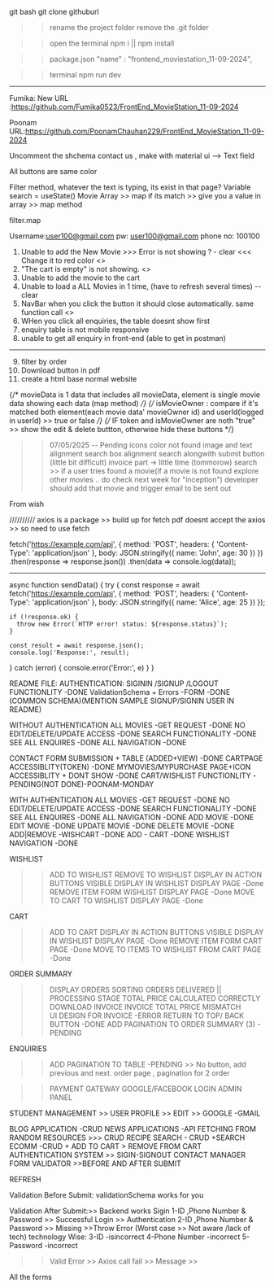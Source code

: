 git bash
git clone githuburl

>> rename the project folder
>> remove the .git folder

>>open the terminal
>>npm i || npm install

>>package.json
>>"name" : "frontend_moviestation_11-09-2024",

>>terminal
>>npm run dev
-------------------------------------------------------------------------
Fumika:
New URL :https://github.com/Fumika0523/FrontEnd_MovieStation_11-09-2024

Poonam 
URL:https://github.com/PoonamChauhan229/FrontEnd_MovieStation_11-09-2024

<!-- Add Movie -->
Uncomment the shchema
contact us , make with material ui --> Text field

All buttons are same color

<!-- Search Bar -->
Filter method, whatever the text is typing, its exist in that page?
Variable search = useState() 
Movie Array >> map
if its match >> give you a value in array >> map method

filter.map

Username:user100@gmail.com
pw: user100@gmail.com
phone no: 100100

<!-- ISSUE -->
1. Unable to add the New Movie >>> Error is not showing ? - clear <<< Change it to red color <<DONE>>
2. "The cart is empty" is not showing. <<DONE>>
3. Unable to add the movie to the cart 
4. Unable to load a ALL Movies in 1 time, (have to refresh several times) -- clear
5. NavBar when you click the button it should close automatically. same function call <<DONE>>
6. WHen you click all enquiries, the table doesnt show first
7. enquiry table is not mobile responsive
8. unable to get all enquiry in front-end (able to get in postman)

---
9. filter by order
10. Download button in pdf
11. create a html base normal website



{/* movieData is 1 data that includes all movieData,
    element is single movie data showing each data (map method) */}
    {/* isMovieOwner : compare if it's matched both element(each movie data' movieOwner id) and userId(logged in userId) >> true or false  */}
    {/* IF token and isMovieOwner are noth "true" >> show the edit & delete buttton, otherwise hide these buttons */}

>> 07/05/2025 -- Pending
icons color
not found image and text alignment
search box alignment 
search alongwith submit button (little bit difficult)
invoice part -> little time (tommorow)
search >> if a user tries found a movie(if a movie is not found explore other movies .. do check next week for "inception") 
>> developer should add that movie and trigger email to be sent out

From wish 

//////////
axios is a package >> build up for fetch
pdf doesnt accept the axios >> so need to use fetch

fetch('https://example.com/api', {
  method: 'POST',
  headers: {
    'Content-Type': 'application/json'
  },
  body: JSON.stringify({
    name: 'John',
    age: 30
  })
})
.then(response => response.json())
.then(data => console.log(data));


------------------------------------

async function sendData() {
  try {
    const response = await fetch('https://example.com/api', {
      method: 'POST',
      headers: {
        'Content-Type': 'application/json'
      },
      body: JSON.stringify({
        name: 'Alice',
        age: 25
      })
    });

    if (!response.ok) {
      throw new Error(`HTTP error! status: ${response.status}`);
    }

    const result = await response.json();
    console.log('Response:', result);
  } catch (error) {
    console.error('Error:', e)
    }
}



README FILE:
AUTHENTICATION:
SIGININ /SIGNUP /LOGOUT FUNCTIONLITY                    -DONE
ValidationSchema + Errors -FORM                         -DONE (COMMON SCHEMA)(MENTION SAMPLE SIGNUP/SIGNIN USER IN README)

WITHOUT AUTHENTICATION
ALL MOVIES -GET REQUEST                                  -DONE
NO EDIT/DELETE/UPDATE ACCESS                             -DONE
SEARCH FUNCTIONALITY                                     -DONE
SEE ALL ENQUIRES                                         -DONE
ALL NAVIGATION                                           -DONE

CONTACT FORM SUBMISSION + TABLE (ADDED+VIEW)             -DONE 
CARTPAGE ACCESSIBLITY(TOKEN)                             -DONE
MYMOVIES/MYPURCHASE   PAGE+ICON ACCESSIBLITY + DONT SHOW -DONE 
CART/WISHLIST FUNCTIONLITY                               -PENDING(NOT DONE)-POONAM-MONDAY

WITH AUTHENTICATION
ALL MOVIES -GET REQUEST                                 -DONE
NO EDIT/DELETE/UPDATE ACCESS                            -DONE
SEARCH FUNCTIONALITY                                    -DONE
SEE ALL ENQUIRES                                        -DONE
ALL NAVIGATION                                          -DONE
ADD MOVIE                                               -DONE
EDIT MOVIE                                              -DONE
UPDATE MOVIE                                            -DONE
DELETE MOVIE                                            -DONE
ADD|REMOVE -WISHCART                                    -DONE
ADD - CART                                              -DONE
WISHLIST NAVIGATION                                     -DONE

WISHLIST
  >>ADD TO WISHLIST
  >>REMOVE TO WISHLIST
  >>DISPLAY IN ACTION BUTTONS
  >>VISIBLE DISPLAY IN WISHLIST DISPLAY PAGE                -Done 
  >>REMOVE ITEM FORM WISHLIST DISPLAY   PAGE                -Done 
  >>MOVE TO CART TO WISHLIST DISPLAY    PAGE                -Done

CART
  >>ADD TO CART
  >>DISPLAY IN ACTION BUTTONS
  >>VISIBLE DISPLAY IN WISHLIST DISPLAY PAGE                -Done
  >>REMOVE ITEM FORM CART  PAGE                             -Done
  >>MOVE TO ITEMS TO WISHLIST FROM CART PAGE                -Done



ORDER SUMMARY
  >>DISPLAY ORDERS
  >>SORTING ORDERS
  >>DELIVERED || PROCESSING STAGE 
  >>TOTAL PRICE CALCULATED CORRECTLY
  >>DOWNLOAD INVOICE 
  >>INVOICE TOTAL PRICE MISMATCH                
  >>UI DESIGN FOR INVOICE                           -ERROR 
  >>RETURN TO TOP/ BACK BUTTON                      -DONE
  >>ADD PAGINATION TO ORDER SUMMARY (3)             -PENDING   

ENQUIRIES
  >>ADD PAGINATION TO TABLE                       -PENDING   >> No button, add previous and next.
  >> order page , pagination for 2 order


>> PAYMENT GATEWAY
>> GOOGLE/FACEBOOK LOGIN
>> ADMIN PANEL 

STUDENT MANAGEMENT >> USER PROFILE >> EDIT >> GOOGLE -GMAIL



BLOG APPLICATION  -CRUD
NEWS APPLICATIONS -API FETCHING FROM RANDOM RESOURCES >>> CRUD
RECIPE SEARCH     - CRUD +SEARCH
ECOMM -CRUD + ADD TO CART > REMOVE FROM CART
AUTHENTICATION SYSTEM >> SIGIN-SIGNOUT
CONTACT MANAGER 
FORM VALIDATOR >>BEFORE AND AFTER SUBMIT 


REFRESH



Validation Before Submit:
validationSchema works for you

Validation After Submit:>> Backend works
Sigin
1-ID ,Phone Number & Password >> Successful Login >> Authentication
2-ID ,Phone Number & Password  >> Missing >>Throw Error (Worst case >> Not aware /lack of tech)
technology Wise:
3-ID -isincorrect
4-Phone Number -incorrect
5-Password -incorrect
>> Valid Error >> Axios call fail >> Message >>

All the forms